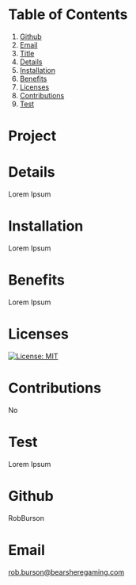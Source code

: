 # Table of Contents
  1. [Github](#Github)
  2. [Email](#Email)
  3. [Title](#Title)
  4. [Details](#Details)
  5. [Installation](#Installation)
  6. [Benefits](#Benefits)
  7. [Licenses](#Licenses)
  8. [Contributions](#Contributions)
  9. [Test](#Test)
  
  # Project
# Details
Lorem Ipsum
# Installation
Lorem Ipsum
# Benefits
Lorem Ipsum
# Licenses
[![License: MIT](https://img.shields.io/badge/License-MIT-yellow.svg)](https://opensource.org/licenses/MIT)
# Contributions
No
# Test
Lorem Ipsum
# Github
RobBurson
# Email
rob.burson@bearsheregaming.com
  